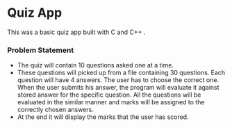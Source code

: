 # Quiz App
This was a basic quiz app built with C and C++ .

### Problem Statement

  - The quiz will contain 10 questions asked one at a time.
- These questions will picked up from a file containing 30 questions. Each question will have 4 answers. The user has to choose the correct one. When the user submits his answer, the program will evaluate it against stored answer for the specific question. All the questions will be evaluated in the similar manner and marks will be assigned to the correctly chosen answers.
- At the end it will display the marks that the user has scored.



